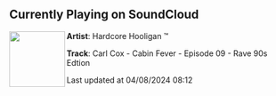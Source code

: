 ## Currently Playing on SoundCloud

[<img align="left" width="100" src="https://i1.sndcdn.com/artworks-ZgzyEGzK77ZjTYf8-gugzNQ-t500x500.jpg">](https://soundcloud.com/darn84/carl-cox-cabin-fever-episode?in=darn84/sets/carl-cox-cabin-fever)

**Artist**: Hardcore Hooligan ™️ 

**Track**: Carl Cox - Cabin Fever - Episode 09 - Rave 90s Edtion

Last updated at 04/08/2024 08:12
